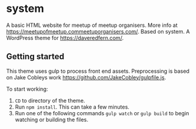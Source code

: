 # system
A basic HTML website for meetup of meetup organisers. More info at https://meetupofmeetup.commeetuporganisers.com/. Based on system. A WordPress theme for https://daveredfern.com/.

## Getting started
This theme uses gulp to process front end assets. Preprocessing is based on Jake Cobleys work https://github.com/JakeCobley/gulpfile.js.

To start working:

1. `CD` to directory of the theme.
2. Run `npm install`. This can take a few minutes.
3. Run one of the following commands `gulp watch` or `gulp build` to begin watching or building the files.
